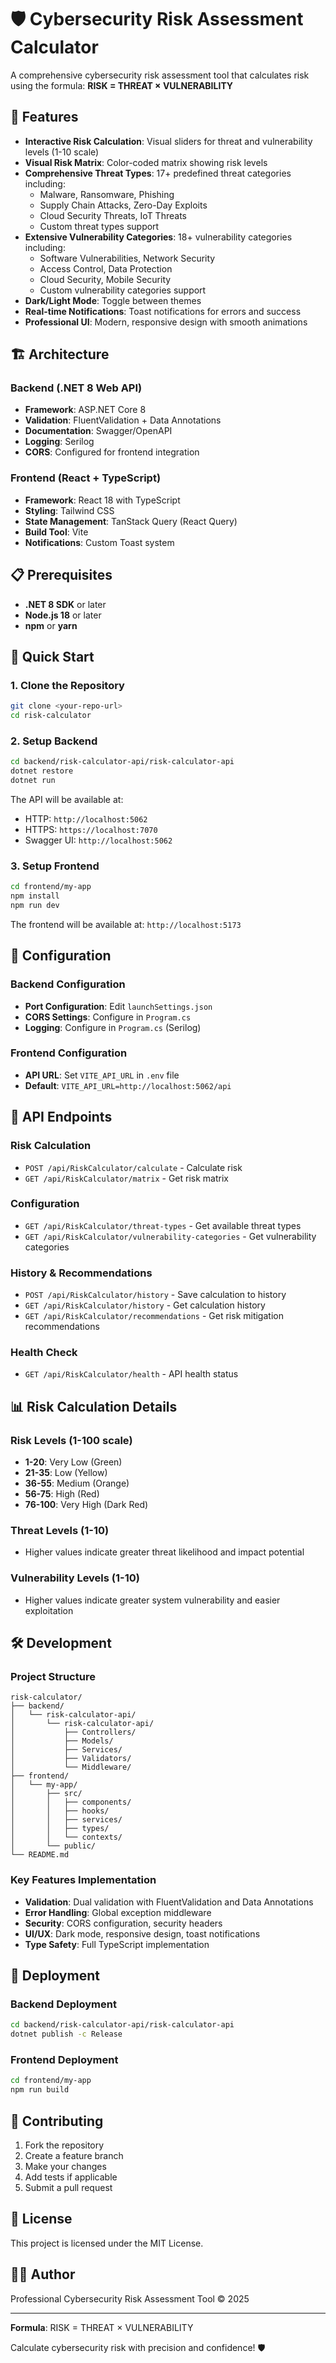 # 🛡️ Cybersecurity Risk Assessment Calculator

A comprehensive cybersecurity risk assessment tool that calculates risk using the formula: **RISK = THREAT × VULNERABILITY**

## 🚀 Features

- **Interactive Risk Calculation**: Visual sliders for threat and vulnerability levels (1-10 scale)
- **Visual Risk Matrix**: Color-coded matrix showing risk levels
- **Comprehensive Threat Types**: 17+ predefined threat categories including:
  - Malware, Ransomware, Phishing
  - Supply Chain Attacks, Zero-Day Exploits
  - Cloud Security Threats, IoT Threats
  - Custom threat types support
- **Extensive Vulnerability Categories**: 18+ vulnerability categories including:
  - Software Vulnerabilities, Network Security
  - Access Control, Data Protection
  - Cloud Security, Mobile Security
  - Custom vulnerability categories support
- **Dark/Light Mode**: Toggle between themes
- **Real-time Notifications**: Toast notifications for errors and success
- **Professional UI**: Modern, responsive design with smooth animations

## 🏗️ Architecture

### Backend (.NET 8 Web API)
- **Framework**: ASP.NET Core 8
- **Validation**: FluentValidation + Data Annotations
- **Documentation**: Swagger/OpenAPI
- **Logging**: Serilog
- **CORS**: Configured for frontend integration

### Frontend (React + TypeScript)
- **Framework**: React 18 with TypeScript
- **Styling**: Tailwind CSS
- **State Management**: TanStack Query (React Query)
- **Build Tool**: Vite
- **Notifications**: Custom Toast system

## 📋 Prerequisites

- **.NET 8 SDK** or later
- **Node.js 18** or later
- **npm** or **yarn**

## 🚀 Quick Start

### 1. Clone the Repository
```bash
git clone <your-repo-url>
cd risk-calculator
```

### 2. Setup Backend
```bash
cd backend/risk-calculator-api/risk-calculator-api
dotnet restore
dotnet run
```
The API will be available at:
- HTTP: `http://localhost:5062`
- HTTPS: `https://localhost:7070`
- Swagger UI: `http://localhost:5062`

### 3. Setup Frontend
```bash
cd frontend/my-app
npm install
npm run dev
```
The frontend will be available at: `http://localhost:5173`

## 🔧 Configuration

### Backend Configuration
- **Port Configuration**: Edit `launchSettings.json`
- **CORS Settings**: Configure in `Program.cs`
- **Logging**: Configure in `Program.cs` (Serilog)

### Frontend Configuration
- **API URL**: Set `VITE_API_URL` in `.env` file
- **Default**: `VITE_API_URL=http://localhost:5062/api`

## 🧪 API Endpoints

### Risk Calculation
- `POST /api/RiskCalculator/calculate` - Calculate risk
- `GET /api/RiskCalculator/matrix` - Get risk matrix

### Configuration
- `GET /api/RiskCalculator/threat-types` - Get available threat types
- `GET /api/RiskCalculator/vulnerability-categories` - Get vulnerability categories

### History & Recommendations
- `POST /api/RiskCalculator/history` - Save calculation to history
- `GET /api/RiskCalculator/history` - Get calculation history
- `GET /api/RiskCalculator/recommendations` - Get risk mitigation recommendations

### Health Check
- `GET /api/RiskCalculator/health` - API health status

## 📊 Risk Calculation Details

### Risk Levels (1-100 scale)
- **1-20**: Very Low (Green)
- **21-35**: Low (Yellow)
- **36-55**: Medium (Orange)
- **56-75**: High (Red)
- **76-100**: Very High (Dark Red)

### Threat Levels (1-10)
- Higher values indicate greater threat likelihood and impact potential

### Vulnerability Levels (1-10)
- Higher values indicate greater system vulnerability and easier exploitation

## 🛠️ Development

### Project Structure
```
risk-calculator/
├── backend/
│   └── risk-calculator-api/
│       └── risk-calculator-api/
│           ├── Controllers/
│           ├── Models/
│           ├── Services/
│           ├── Validators/
│           └── Middleware/
├── frontend/
│   └── my-app/
│       ├── src/
│       │   ├── components/
│       │   ├── hooks/
│       │   ├── services/
│       │   ├── types/
│       │   └── contexts/
│       └── public/
└── README.md
```

### Key Features Implementation
- **Validation**: Dual validation with FluentValidation and Data Annotations
- **Error Handling**: Global exception middleware
- **Security**: CORS configuration, security headers
- **UI/UX**: Dark mode, responsive design, toast notifications
- **Type Safety**: Full TypeScript implementation

## 🚀 Deployment

### Backend Deployment
```bash
cd backend/risk-calculator-api/risk-calculator-api
dotnet publish -c Release
```

### Frontend Deployment
```bash
cd frontend/my-app
npm run build
```

## 🤝 Contributing

1. Fork the repository
2. Create a feature branch
3. Make your changes
4. Add tests if applicable
5. Submit a pull request

## 📄 License

This project is licensed under the MIT License.

## 👨‍💻 Author

Professional Cybersecurity Risk Assessment Tool
© 2025

---

**Formula**: RISK = THREAT × VULNERABILITY

Calculate cybersecurity risk with precision and confidence! 🛡️
